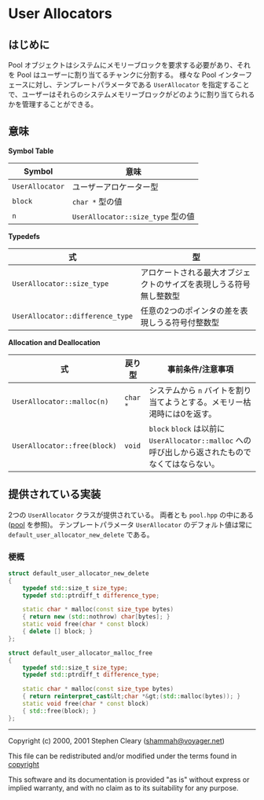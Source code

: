 # User Allocators

## はじめに

Pool オブジェクトはシステムにメモリーブロックを要求する必要があり、それを Pool はユーザーに割り当てるチャンクに分割する。
様々な Pool インターフェースに対し、テンプレートパラメータである `UserAllocator` を指定することで、ユーザーはそれらのシステムメモリーブロックがどのように割り当てられるかを管理することができる。

## 意味

**Symbol Table**

| Symbol | 意味 |
|---|---|
| `UserAllocator` | ユーザーアロケーター型 |
| `block` | `char *` 型の値 |
| `n` | `UserAllocator::size_type` 型の値 |

**Typedefs**

| 式 | 型 |
|---|---|
| `UserAllocator::size_type` | アロケートされる最大オブジェクトのサイズを表現しうる符号無し整数型 |
| `UserAllocator::difference_type` | 任意の2つのポインタの差を表現しうる符号付整数型 |

**Allocation and Deallocation**

| 式 | 戻り型 | 事前条件/注意事項 |
|---|---|---|
| `UserAllocator::malloc(n)` | `char *` | システムから `n` バイトを割り当てようとする。メモリー枯渇時には0を返す。 |
| `UserAllocator::free(block)` | `void` | `block` `block` は以前に `UserAllocator::malloc` への呼び出しから返されたものでなくてはならない。 |

## 提供されている実装

2つの `UserAllocator` クラスが提供されている。
両者とも `pool.hpp` の中にある([pool](pool.md) を参照)。
テンプレートパラメータ `UserAllocator` のデフォルト値は常に `default_user_allocator_new_delete` である。

### 梗概

```cpp
struct default_user_allocator_new_delete
{
	typedef std::size_t size_type;
	typedef std::ptrdiff_t difference_type;

	static char * malloc(const size_type bytes)
	{ return new (std::nothrow) char[bytes]; }
	static void free(char * const block)
	{ delete [] block; }
};

struct default_user_allocator_malloc_free
{
	typedef std::size_t size_type;
	typedef std::ptrdiff_t difference_type;

	static char * malloc(const size_type bytes)
	{ return reinterpret_cast&lt;char *&gt;(std::malloc(bytes)); }
	static void free(char * const block)
	{ std::free(block); }
};
```

---

Copyright (c) 2000, 2001 Stephen Cleary ([shammah@voyager.net](mailto:shammah@voyager.net))

This file can be redistributed and/or modified under the terms found in [copyright](../copyright.html)

This software and its documentation is provided &quot;as is&quot; without express or implied warranty, and with no claim as to its suitability for any purpose.

